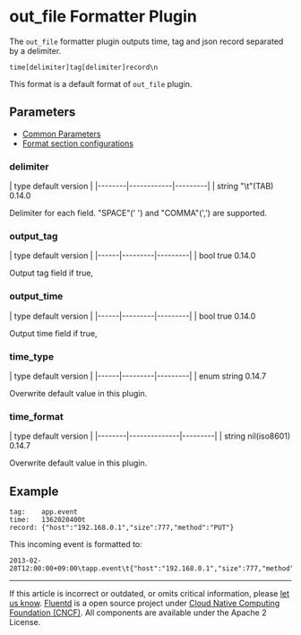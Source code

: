 # out\_file Formatter Plugin

The `out_file` formatter plugin outputs time, tag and json record
separated by a delimiter.

``` {.CodeRay}
time[delimiter]tag[delimiter]record\n
```

This format is a default format of `out_file` plugin.


## Parameters

-   [Common Parameters](/configuration/plugin-common-parameters.md)
-   [Format section configurations](/configuration/format-section.md)


### delimiter

|	    type     default     version	|
|--------|------------|---------|
|	   string   "\\t"(TAB)   0.14.0

Delimiter for each field. "SPACE"(' ') and "COMMA"(',') are supported.


### output\_tag

|	   type   default   version	|
|------|---------|---------|
|	   bool    true     0.14.0

Output tag field if true,


### output\_time

|	   type   default   version	|
|------|---------|---------|
|	   bool    true     0.14.0

Output time field if true,


### time\_type

|	   type   default   version	|
|------|---------|---------|
|	   enum   string    0.14.7

Overwrite default value in this plugin.


### time\_format

|	    type      default      version	|
|--------|--------------|---------|
|	   string   nil(iso8601)   0.14.7

Overwrite default value in this plugin.


## Example

``` {.CodeRay}
tag:    app.event
time:   1362020400t
record: {"host":"192.168.0.1","size":777,"method":"PUT"}
```

This incoming event is formatted to:

``` {.CodeRay}
2013-02-28T12:00:00+09:00\tapp.event\t{"host":"192.168.0.1","size":777,"method":"PUT"}
```


------------------------------------------------------------------------

If this article is incorrect or outdated, or omits critical information, please [let us know](https://github.com/fluent/fluentd-docs/issues?state=open).
[Fluentd](http://www.fluentd.org/) is a open source project under [Cloud Native Computing Foundation (CNCF)](https://cncf.io/). All components are available under the Apache 2 License.
